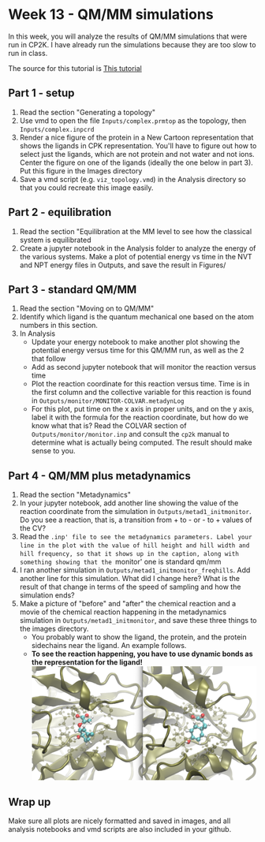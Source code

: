 # Week 13 - QM/MM simulations

In this week, you will analyze the results of  QM/MM simulations that were run in CP2K. I have already run the simulations because they are too slow to run in class.

The source for this tutorial is [This tutorial](https://www.cp2k.org/howto:biochem_qmmm)

## Part 1 - setup
1. Read the section "Generating a topology"
2. Use vmd to open the file `Inputs/complex.prmtop` as the topology, then `Inputs/complex.inpcrd`
3. Render a nice figure of the protein in a New Cartoon representation that shows the ligands in CPK representation. You'll have to figure out how to select just the ligands, which are not protein and not water and not ions. Center the figure on one of the ligands (ideally the one below in part 3). Put this figure in the Images directory
4. Save a vmd script (e.g. `viz_topology.vmd`) in the Analysis directory so that you could recreate this image easily.


## Part 2 - equilibration
1. Read the section "Equilibration at the MM level to see how the classical system is equilibrated
2. Create a jupyter notebook in the Analysis folder to analyze the energy of the various systems. Make a plot of potential energy vs time in the NVT and NPT energy files in Outputs, and save the result in Figures/


## Part 3 - standard QM/MM
1. Read the section "Moving on to QM/MM"
2. Identify which ligand is the quantum mechanical one based on the atom numbers in this section.
3. In Analysis
	- Update your energy notebook to make another plot showing the potential energy versus time for this QM/MM run, as well as the 2 that follow 
	- Add as second jupyter notebook that will monitor the reaction versus time
	- Plot the reaction coordinate for this reaction versus time. Time is in the first column and the collective variable for this reaction is found in  `Outputs/monitor/MONITOR-COLVAR.metadynLog`
	- For this plot, put time on the x axis in proper units, and on the y axis, label it with the formula for the reaction coordinate, but how do we know what that is? Read the COLVAR section of `Outputs/monitor/monitor.inp` and consult the `cp2k` manual to determine what is actually being computed. The result should make sense to you.

## Part 4 - QM/MM plus metadynamics
1. Read the section "Metadynamics"
2. In your jupyter notebook, add another line showing the value of the reaction coordinate from the simulation in `Outputs/metad1_initmonitor`. Do you see a reaction, that is, a transition from + to - or - to + values of the CV?
3. Read the `.inp' file to see the metadynamics parameters. Label your line in the plot with the value of hill height and hill width and hill frequency, so that it shows up in the caption, along with something showing that the `monitor' one is standard qm/mm
4. I ran another simulation in `Outputs/metad1_initmonitor_freqhills`. Add another line for this simulation. What did I change here? What is the result of that change in terms of the speed of sampling and how the simulation ends?
5. Make a picture of "before" and "after" the chemical reaction and a movie of the chemical reaction happening in the metadynamics simulation in `Outputs/metad1_initmonitor`, and save these three things to the images directory. 
	- You probably want to show the ligand, the protein, and the protein sidechains near the ligand. An example follows.
	- **To see the reaction happening, you have to use dynamic bonds as the representation for the ligand!**
![Example figure](Figures/example_before_after.png)


## Wrap up
Make sure all plots are nicely formatted and saved in images, and all analysis notebooks and vmd scripts are also included in your github.
